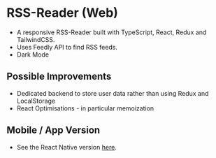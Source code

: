 # RSS-Reader (Web)
* A responsive RSS-Reader built with TypeScript, React, Redux and TailwindCSS.
* Uses Feedly API to find RSS feeds.
* Dark Mode

## Possible Improvements
* Dedicated backend to store user data rather than using Redux and LocalStorage
* React Optimisations - in particular memoization

## Mobile / App Version
* See the React Native version [here](http://www.github.com/AaronWLChan).
